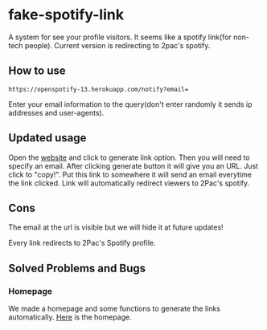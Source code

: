 # fake-spotify-link

A system for see your profile visitors. It seems like a spotify link(for non-tech people). Current version is redirecting to 2pac's spotify.

## How to use
```
https://openspotify-13.herokuapp.com/notify?email=
```
Enter your email information to the query(don't enter randomly it sends ip addresses and user-agents).
## Updated usage
Open the [website](https://openspotify-13.herokuapp.com) and click to generate link option. Then you will need to specify an email. After clicking generate button it will give you an URL. Just click to "copy!". Put this link to somewhere it will send an email everytime the link clicked. Link will automatically redirect viewers to 2Pac's spotify.

## Cons
The email at the url is visible but we will hide it at future updates!

Every link redirects to 2Pac's Spotify profile.
## Solved Problems and Bugs
### Homepage 
We made a homepage and some functions to generate the links automatically. [Here](https://openspotify-13.herokuapp.com) is the homepage.
